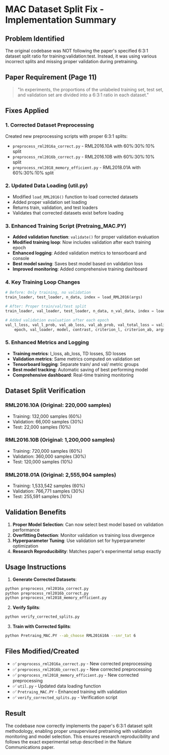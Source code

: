 # MAC Dataset Split Fix - Implementation Summary

## Problem Identified
The original codebase was NOT following the paper's specified 6:3:1 dataset split ratio for training:validation:test. Instead, it was using various incorrect splits and missing proper validation during pretraining.

## Paper Requirement (Page 11)
> "In experiments, the proportions of the unlabeled training set, test set, and validation set are divided into a 6:3:1 ratio in each dataset."

## Fixes Applied

### 1. Corrected Dataset Preprocessing
Created new preprocessing scripts with proper 6:3:1 splits:
- `preprocess_rml2016a_correct.py` - RML2016.10A with 60%:30%:10% split
- `preprocess_rml2016b_correct.py` - RML2016.10B with 60%:30%:10% split  
- `preprocess_rml2018_memory_efficient.py` - RML2018.01A with 60%:30%:10% split

### 2. Updated Data Loading (util.py)
- Modified `load_RML2016()` function to load corrected datasets
- Added proper validation set loading
- Returns train, validation, and test loaders
- Validates that corrected datasets exist before loading

### 3. Enhanced Training Script (Pretraing_MAC.PY)
- **Added validation function**: `validate()` for proper validation evaluation
- **Modified training loop**: Now includes validation after each training epoch
- **Enhanced logging**: Added validation metrics to tensorboard and console
- **Best model saving**: Saves best model based on validation loss
- **Improved monitoring**: Added comprehensive training dashboard

### 4. Key Training Loop Changes
```python
# Before: Only training, no validation
train_loader, test_loader, n_data, index = load_RML2016(args)

# After: Proper train/val/test split
train_loader, val_loader, test_loader, n_data, n_val_data, index = load_RML2016(args)

# Added validation evaluation after each epoch
val_l_loss, val_l_prob, val_ab_loss, val_ab_prob, val_total_loss = validate(
    epoch, val_loader, model, contrast, criterion_l, criterion_ab, args, monitor)
```

### 5. Enhanced Metrics and Logging
- **Training metrics**: l_loss, ab_loss, TD losses, SD losses
- **Validation metrics**: Same metrics computed on validation set
- **Tensorboard logging**: Separate train/ and val/ metric groups
- **Best model tracking**: Automatic saving of best performing model
- **Comprehensive dashboard**: Real-time training monitoring

## Dataset Split Verification

### RML2016.10A (Original: 220,000 samples)
- Training: 132,000 samples (60%)
- Validation: 66,000 samples (30%) 
- Test: 22,000 samples (10%)

### RML2016.10B (Original: 1,200,000 samples)
- Training: 720,000 samples (60%)
- Validation: 360,000 samples (30%)
- Test: 120,000 samples (10%)

### RML2018.01A (Original: 2,555,904 samples)
- Training: 1,533,542 samples (60%)
- Validation: 766,771 samples (30%)
- Test: 255,591 samples (10%)

## Validation Benefits
1. **Proper Model Selection**: Can now select best model based on validation performance
2. **Overfitting Detection**: Monitor validation vs training loss divergence
3. **Hyperparameter Tuning**: Use validation set for hyperparameter optimization
4. **Research Reproducibility**: Matches paper's experimental setup exactly

## Usage Instructions

1. **Generate Corrected Datasets**:
```bash
python preprocess_rml2016a_correct.py
python preprocess_rml2016b_correct.py
python preprocess_rml2018_memory_efficient.py
```

2. **Verify Splits**:
```bash
python verify_corrected_splits.py
```

3. **Train with Corrected Splits**:
```bash
python Pretraing_MAC.PY --ab_choose RML201610A --snr_tat 6
```

## Files Modified/Created
- ✅ `preprocess_rml2016a_correct.py` - New corrected preprocessing
- ✅ `preprocess_rml2016b_correct.py` - New corrected preprocessing  
- ✅ `preprocess_rml2018_memory_efficient.py` - New corrected preprocessing
- ✅ `util.py` - Updated data loading function
- ✅ `Pretraing_MAC.PY` - Enhanced training with validation
- ✅ `verify_corrected_splits.py` - Verification script

## Result
The codebase now correctly implements the paper's 6:3:1 dataset split methodology, enabling proper unsupervised pretraining with validation monitoring and model selection. This ensures research reproducibility and follows the exact experimental setup described in the Nature Communications paper.
